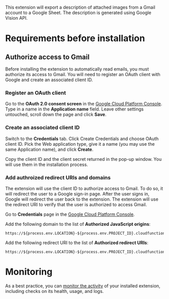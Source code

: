 This extension will export a description of attached images from a Gmail account to a Google Sheet. 
The description is generated using Google Vision API.

# Requirements before installation

## Authorize access to Gmail

Before installing the extension to automatically read emails, you must authorize its access to Gmail. You will need to register an OAuth client with Google and create an associated client ID.

### Register an OAuth client

Go to the **OAuth 2.0 consent screen** in the [Google Cloud Platform Console](https://console.cloud.google.com/apis/credentials/consent?cloudshell=false&project=`${param:PROJECT_ID}`). Type in a name in the **Application name** field. Leave other settings untouched, scroll down the page and click **Save**.

### Create an associated client ID

Switch to the **Credentials** tab. Click Create Credentials and choose OAuth client ID. Pick the Web application type, give it a name (you may use the same Application name), and click **Create**.

Copy the client ID and the client secret returned in the pop-up window. You will use them in the installation process.

### Add authroized redirect URIs and domains

The extension will use the client ID to authorize access to Gmail. To do so, it will redirect the user to a Google sign-in page. After the user signs in, Google will redirect the user back to the extension. The extension will use the redirect URI to verify that the user is authorized to access Gmail.

Go to **Credentials** page in the [Google Cloud Platform Console](https://console.cloud.google.com/apis/credentials?cloudshell=false&project=`${param:PROJECT_ID}`).

Add the following domain to the list of **Authorized JavaScript origins**:
```
https://${process.env.LOCATION}-${process.env.PROJECT_ID}.cloudfunctions.net
```

Add the following redirect URI to the list of **Authorized redirect URIs**:
``` 
https://${process.env.LOCATION}-${process.env.PROJECT_ID}.cloudfunctions.net/callback
```

# Monitoring

As a best practice, you can [monitor the activity](https://firebase.google.com/docs/extensions/manage-installed-extensions#monitor) of your installed extension, including checks on its health, usage, and logs.
